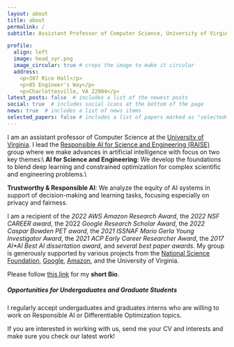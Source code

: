 ```yaml
---
layout: about
title: about
permalink: /
subtitle: Assistant Professor of Computer Science, University of Virginia

profile:
  align: left
  image: head_syr.png
  image_circular: true # crops the image to make it circular
  address:
    <p>307 Rice Hall</p>
    <p>85 Engineer's Way</p>
    <p>Charlottesville, VA 22904</p>
latest_posts: false  # includes a list of the newest posts
social: true  # includes social icons at the bottom of the page
news: true  # includes a list of news items
selected_papers: false # includes a list of papers marked as "selected={true}"
---
```


I am an assistant professor of Computer Science at the [University of Virginia](https://engineering.virginia.edu/departments/computer-science). 
I lead the [Responsible AI for Science and Engineering (RAISE)](/group/) group where we make advances in artificial intelligence with focus on two key themes:\\
  **AI for Science and Engineering**: We develop the foundations to blend deep learning and constrained optimization for complex scientific and engineering problems.\\
  <!-- and  create ways to integrate knowledge, constraints, and physical principles into learning models. -->
  **Trustworthy & Responsible AI**: We analyze the equity of AI systems in support of decision-making and learning tasks, focusing especially on privacy and fairness.

<!-- I approach these directions by applying the tools and perspectives of
_optimization theory_, _differential privacy_, and _statistics_ to problems in
decision-making and machine learning. For more details, please see my [publications](_pages/about.md). -->


I am a recipient of the _2022 AWS Amazon Research Award_, the _2022 NSF CAREER award_,
the 2022 _Google Research Scholar Award_, the _2022 Caspar Bowden PET award_, the
_2021 ISSNAF Mario Gerla Young Investigator Award_, the _2021 ACP Early Career Researcher Award_,
the _2017 AI*AI Best AI dissertation award_, and _several best paper awards_. 
My group is generously supported by various projects from the [National Science Foundation](https://www.nsf.gov/awardsearch/simpleSearchResult?queryText=%22Ferdinando+Fioretto%22&ActiveAwards=true&ExpiredAwards=true), [Google](https://research.google/outreach/research-scholar-program/recipients/), 
[Amazon](https://www.amazon.science/research-awards/recipients/ferdinando-fioretto), and the University of Virginia.

<!-- Before joining the University of Virginia, I was an assistant professor at
Syracuse University. Prior to that I was a postdoctoral research associate at the
Georgia Institute of Technology and a research fellow at the University of Michigan.
For more details, please see my [CV](assets/cv/cvFioretto.pdf). 
 -->

Please follow [this link](bio/) for my **short Bio**.


##### Opportunities for Undergaduates and Graduate Students

I regularly accept undergaduates and graduates interns who are willing to work on Responsible AI or Differentiable Optimization topics. 
<!-- See [this page](projects/projects-Fall24) for current projects available.  -->
If you are interested in working with us, send me your CV and interests and make sure you check our latest work!
